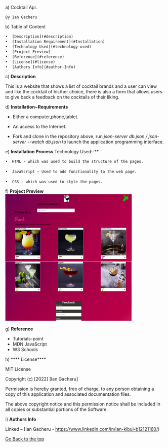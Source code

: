 a)      Cocktail Api.

	By Ian Gacheru
	

 b)     Table of Content
      
    •  [Description](#description)
    •  [Installation Requirement](#Installation)
    •  [Technology Used](#technology-used)
    •  [Project Preview]
    •  [Reference](#reference)
    •  [License](#license)
    •  [Authors Info](#author-Info)
    
 c) **Description**
     
This is a website that shows a list of cocktail brands and a user can view and like the cocktail of his/her choice, there is also a form that allows users to give back a feedback on the cocktails of their liking.

 d) **Installation~Requirements**

* Either a computer,phone,tablet.

* An access to the Internet.

* Fork and clone in the repository above, run *json-server db.json / json-server --watch db.json* to launch the application programming interface.

 e) **Installation Process**
    Technology Used:-**

    •  HTML - which was used to build the structure of the pages.
      
    •  JavaScript – Used to add functionality to the web page.
      
    •  CSS - which was used to style the pages. 

f) **Project Preview** <br>
   <img src = "assets/img/Group 1.png" width="400px" height="400px">
    
   
      
g) **Reference**

* Tutorials-point
* MDN JavaScript
* W3 Schools



h) **** License****

MIT License

Copyright (c) [2022] [Ian Gacheru]

Permission is hereby granted, free of charge, to any person obtaining a copy
of this application and associated documentation files.

The above copyright notice and this permission notice shall be included in all
copies or substantial portions of the Software.



i) **Authors Info**


Linked – [Ian Gacheru - https://www.linkedin.com/in/ian-kibui-b12121160/)

[Go Back to the top](#portfolio)
